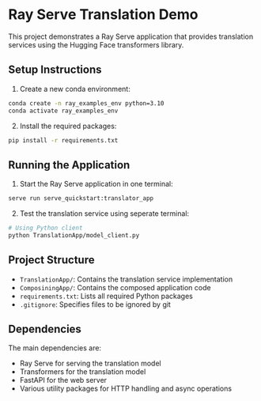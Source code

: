 # Ray Serve Translation Demo

This project demonstrates a Ray Serve application that provides translation services using the Hugging Face transformers library.

## Setup Instructions

1. Create a new conda environment:

```bash
conda create -n ray_examples_env python=3.10
conda activate ray_examples_env
```

2. Install the required packages:

```bash
pip install -r requirements.txt
```

## Running the Application

1. Start the Ray Serve application in one terminal:

```bash
serve run serve_quickstart:translator_app
```

2. Test the translation service using seperate terminal:

```bash
# Using Python client
python TranslationApp/model_client.py
```

## Project Structure

- `TranslationApp/`: Contains the translation service implementation
- `ComposiningApp/`: Contains the composed application code
- `requirements.txt`: Lists all required Python packages
- `.gitignore`: Specifies files to be ignored by git

## Dependencies

The main dependencies are:

- Ray Serve for serving the translation model
- Transformers for the translation model
- FastAPI for the web server
- Various utility packages for HTTP handling and async operations
